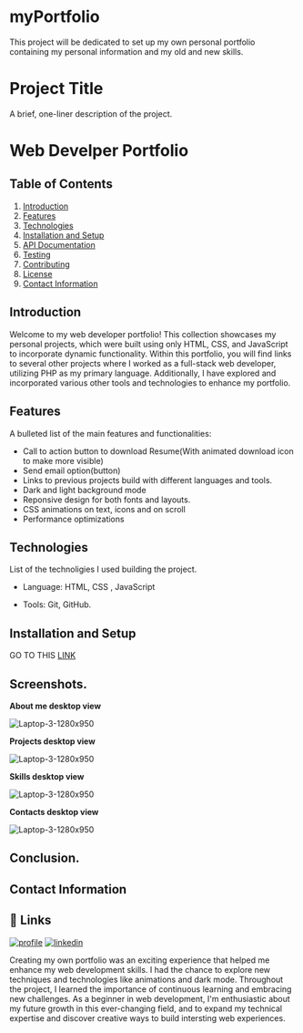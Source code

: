 # myPortfolio

This project will be dedicated to set up my own personal portfolio containing my personal
information and my old and new skills.

# Project Title

A brief, one-liner description of the project.

# Web Develper Portfolio

## Table of Contents

1. [Introduction](#introduction)
2. [Features](#features)
3. [Technologies](#technologies)
4. [Installation and Setup](#installation-and-setup)
5. [API Documentation](#api-documentation)
6. [Testing](#testing)
7. [Contributing](#contributing)
8. [License](#license)
9. [Contact Information](#contact-information)

## Introduction

Welcome to my web developer portfolio! This collection showcases my personal projects, which were built using only HTML, CSS, and JavaScript to incorporate dynamic functionality. Within this portfolio, you will find links to several other projects where I worked as a full-stack web developer, utilizing PHP as my primary language. Additionally, I have explored and incorporated various other tools and technologies to enhance my portfolio.

## Features

A bulleted list of the main features and functionalities:

- Call to action button to download Resume(With animated download icon to make more visible)
- Send email option(button)
- Links to previous projects build with different languages and tools.
- Dark and light background mode
- Reponsive design for both fonts and layouts.
- CSS animations on text, icons and on scroll
- Performance optimizations

## Technologies

List of the technoligies I used building the project.

- Language: HTML, CSS , JavaScript

- Tools: Git, GitHub.

## Installation and Setup

GO TO THIS [LINK](https://elegant-semolina-c82ca3.netlify.app)

## Screenshots.

**About me desktop view**

![Laptop-3-1280x950](https://github.com/becodeorg/GNT-Verou-4/assets/120504440/e570d57a-12ff-4a2e-8c9d-0bd62c4d2d8d)

**Projects desktop view**

![Laptop-3-1280x950](https://github.com/becodeorg/GNT-Verou-4/assets/120504440/b392b21e-ca65-40bb-a675-9bd2dd4fa351)

**Skills desktop view**

![Laptop-3-1280x950](https://github.com/becodeorg/verou-4-backend-express-intro-RachidMA/assets/120504440/e4907569-797a-4328-8e98-5472557cac6d)

**Contacts desktop view**

![Laptop-3-1280x950](https://github.com/becodeorg/GNT-Verou-4/assets/120504440/b99d4959-93e4-4dc7-ae89-4ed80620b0d9)

## Conclusion.

## Contact Information

## 🔗 Links

[![profile](https://img.shields.io/badge/my_profile-000?style=for-the-badge&logo=ko-fi&logoColor=white)](https://github.com/RachidMA/)
[![linkedin](https://img.shields.io/badge/linkedin-0A66C2?style=for-the-badge&logo=linkedin&logoColor=white)](https://www.linkedin.com/in/rachid-azzahir-b1284a25a/)

Creating my own portfolio was an exciting experience that helped me enhance my web development skills. I had the chance to explore new techniques and technologies like animations and dark mode. Throughout the project, I learned the importance of continuous learning and embracing new challenges. As a beginner in web development, I'm enthusiastic about my future growth in this ever-changing field, and to expand my technical expertise and discover creative ways to build intersting web experiences.
